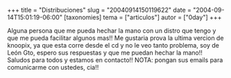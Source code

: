 +++
title = "Distribuciones"
slug = "20040914150119622"
date = "2004-09-14T15:01:19-06:00"
[taxonomies]
tema = ["articulos"]
autor = ["0day"]
+++

Alguna persona que me pueda hechar la mano con un distro que tengo y que
me pueda facilitar algunos mas!! Me gustaria prova la ultima vercion de
knoopix, ya que esta corre desde el cd y no le veo tanto problema, soy
de León Gto, espero sus respuestas y que me puedan hechar la mano!!
Saludos para todos y estamos en contacto!! NOTA: pongan sus emails para
comunicarme con ustedes, cia!!
